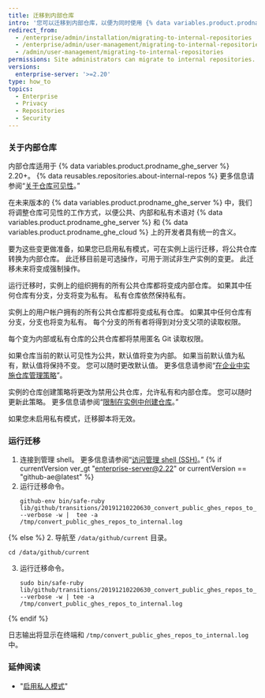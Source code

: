 ```yaml
---
title: 迁移到内部仓库
intro: '您可以迁移到内部仓库，以便为同时使用 {% data variables.product.prodname_ghe_server %} 和 {% data variables.product.prodname_ghe_cloud %} 的开发者统一内源体验。'
redirect_from:
  - /enterprise/admin/installation/migrating-to-internal-repositories
  - /enterprise/admin/user-management/migrating-to-internal-repositories
  - /admin/user-management/migrating-to-internal-repositories
permissions: Site administrators can migrate to internal repositories.
versions:
  enterprise-server: '>=2.20'
type: how_to
topics:
  - Enterprise
  - Privacy
  - Repositories
  - Security
---
```

### 关于内部仓库

内部仓库适用于 {% data variables.product.prodname_ghe_server %} 2.20+。 {% data reusables.repositories.about-internal-repos %} 更多信息请参阅“[关于仓库可见性](/github/creating-cloning-and-archiving-repositories/about-repository-visibility#about-internal-repositories)。”

在未来版本的 {% data variables.product.prodname_ghe_server %} 中，我们将调整仓库可见性的工作方式，以便公共、内部和私有术语对 {% data variables.product.prodname_ghe_server %} 和 {% data variables.product.prodname_ghe_cloud %} 上的开发者具有统一的含义。

要为这些变更做准备，如果您已启用私有模式，可在实例上运行迁移，将公共仓库转换为内部仓库。 此迁移目前是可选操作，可用于测试非生产实例的变更。 此迁移未来将变成强制操作。

运行迁移时，实例上的组织拥有的所有公共仓库都将变成内部仓库。 如果其中任何仓库有分支，分支将变为私有。 私有仓库依然保持私有。

实例上的用户帐户拥有的所有公共仓库都将变成私有仓库。 如果其中任何仓库有分支，分支也将变为私有。 每个分支的所有者将得到对分支父项的读取权限。

每个变为内部或私有仓库的公共仓库都将禁用匿名 Git 读取权限。

如果仓库当前的默认可见性为公共，默认值将变为内部。 如果当前默认值为私有，默认值将保持不变。 您可以随时更改默认值。 更多信息请参阅“[在企业中实施仓库管理策略](/admin/policies/enforcing-repository-management-policies-in-your-enterprise#configuring-the-default-visibility-of-new-repositories-in-your-enterprise)”。

实例的仓库创建策略将更改为禁用公共仓库，允许私有和内部仓库。 您可以随时更新此策略。 更多信息请参阅“[限制在实例中创建仓库](/enterprise/admin/user-management/restricting-repository-creation-in-your-instance)。”

如果您未启用私有模式，迁移脚本将无效。

### 运行迁移

1. 连接到管理 shell。 更多信息请参阅“[访问管理 shell (SSH)](/enterprise/admin/installation/accessing-the-administrative-shell-ssh)。”
{% if currentVersion ver_gt "enterprise-server@2.22" or currentVersion == "github-ae@latest" %}
2. 运行迁移命令。
   ```shell
   github-env bin/safe-ruby lib/github/transitions/20191210220630_convert_public_ghes_repos_to_internal.rb --verbose -w |  tee -a /tmp/convert_public_ghes_repos_to_internal.log
   ```
{% else %}
2. 导航至 `/data/github/current` 目录。
   ```shell
   cd /data/github/current
   ```
3. 运行迁移命令。
   ```shell
   sudo bin/safe-ruby lib/github/transitions/20191210220630_convert_public_ghes_repos_to_internal.rb --verbose -w | tee -a /tmp/convert_public_ghes_repos_to_internal.log
   ```
{% endif %}

日志输出将显示在终端和 `/tmp/convert_public_ghes_repos_to_internal.log` 中。

### 延伸阅读

- "[启用私人模式](/enterprise/admin/installation/enabling-private-mode)"
